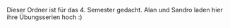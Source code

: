 Dieser Ordner ist für das 4. Semester gedacht.
Alan und Sandro laden hier ihre Übungsserien hoch :)
